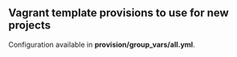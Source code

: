 ## Vagrant template provisions to use for new projects

Configuration available in **provision/group_vars/all.yml**.
